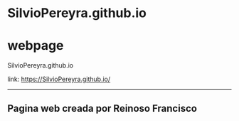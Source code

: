 # SilvioPereyra.github.io

# webpage

SilvioPereyra.github.io


link:
https://SilvioPereyra.github.io/


-----------------------------------------
Pagina web creada por Reinoso Francisco
-----------------------------------------


